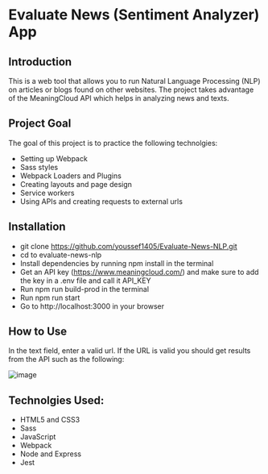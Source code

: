 # Evaluate News (Sentiment Analyzer) App

## Introduction

This is a web tool that allows you to run Natural Language Processing (NLP) on articles
or blogs found on other websites. The project takes advantage of the MeaningCloud API
which helps in analyzing news and texts.

## Project Goal

The goal of this project is to practice the following technolgies:

- Setting up Webpack
- Sass styles
- Webpack Loaders and Plugins
- Creating layouts and page design
- Service workers
- Using APIs and creating requests to external urls

## Installation

- git clone https://github.com/youssef1405/Evaluate-News-NLP.git
- cd to evaluate-news-nlp
- Install dependencies by running npm install in the terminal
- Get an API key (https://www.meaningcloud.com/) and make sure to add the
  key in a .env file and call it API_KEY
- Run npm run build-prod in the terminal
- Run npm run start
- Go to http://localhost:3000 in your browser

## How to Use

In the text field, enter a valid url. If the URL is valid you should get results
from the API such as the following:

![image](https://user-images.githubusercontent.com/18706769/204687875-851119b8-651e-4080-93c0-fc963fc0eba7.png)


## Technolgies Used:

- HTML5 and CSS3
- Sass
- JavaScript
- Webpack
- Node and Express
- Jest
